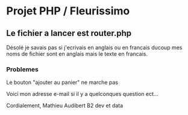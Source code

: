 # Projet PHP / Fleurissimo
## Le fichier a lancer est router.php

Désolé je savais pas si j'ecrivais en anglais ou en francais ducoup mes noms de fichier sont en anglais mais le texte en francais. 


### Problemes
Le bouton "ajouter au panier" ne marche pas


Voici mon adresse e-mail si il y a quelconques question ect...

Cordialement, Mathieu Audibert B2 dev et data

